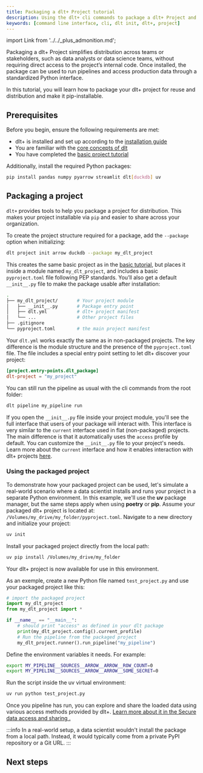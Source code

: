 ```yaml
---
title: Packaging a dlt+ Project tutorial
description: Using the dlt+ cli commands to package a dlt+ Project and enable secure access to data
keywords: [command line interface, cli, dlt init, dlt+, project]
---
```


import Link from '../../_plus_admonition.md';

<Link/>
Packaging a dlt+ Project simplifies distribution across teams or stakeholders, such as data analysts or data science teams, without requiring direct access to the project’s internal code. Once installed, the package can be used to run pipelines and access production data through a standardized Python interface.

In this tutorial, you will learn how to package your dlt+ project for reuse and distribution and make it pip-installable.


## Prerequisites

Before you begin, ensure the following requirements are met:

- dlt+ is installed and set up according to the [installation guide](./installation.md)
- You are familiar with the [core concepts of dlt](../../reference/explainers/how-dlt-works.md)
- You have completed the [basic project tutorial](./tutorial.md)

Additionally, install the required Python packages:

```sh
pip install pandas numpy pyarrow streamlit dlt[duckdb] uv
```


## Packaging a project

`dlt+` provides tools to help you package a project for distribution. This makes your project installable via `pip` and easier to share across your organization.

To create the project structure required for a package, add the `--package` option when initializing:

```sh
dlt project init arrow duckdb --package my_dlt_project
```

This creates the same basic project as in the [basic tutorial](./tutorial.md), but places it inside a module named `my_dlt_project`, and includes a basic `pyproject.toml` file following PEP standards. 
You’ll also get a default `__init__.py` file to make the package usable after installation:

```sh
.
├── my_dlt_project/       # Your project module
│   ├── __init__.py       # Package entry point
│   ├── dlt.yml           # dlt+ project manifest
│   └── ...               # Other project files
├── .gitignore
└── pyproject.toml        # the main project manifest
```

Your `dlt.yml` works exactly the same as in non-packaged projects. 
The key difference is the module structure and the presence of the `pyproject.toml` file. 
The file includes a special entry point setting to let dlt+ discover your project:

```toml
[project.entry-points.dlt_package]
dlt-project = "my_project"
```

You can still run the pipeline as usual with the cli commands from the root folder:

```sh
dlt pipeline my_pipeline run
```

If you open the `__init__.py` file inside your project module, you'll see the full interface that users of your package will interact with.
This interface is very similar to the `current` interface used in flat (non-packaged) projects. The main difference is that it automatically uses the `access` profile by default.
You can customize the `__init__.py` file to your project's needs.
Learn more about the `current` interface and how it enables interaction with dlt+ projects [here](../features/projects.md#python_api_to_interact_with_dlt_project).

### Using the packaged project

To demonstrate how your packaged project can be used, let's simulate a real-world scenario where a data scientist installs and runs your project in a separate Python environment.
In this example, we'll use the **uv** package manager, but the same steps apply when using **poetry** or **pip**.
Assume your packaged dlt+ project is located at: `/Volumes/my_drive/my_folder/pyproject.toml`. 
Navigate to a new directory and initialize your project:

```sh
uv init
```

Install your packaged project directly from the local path:

```sh
uv pip install /Volumes/my_drive/my_folder
```

Your dlt+ project is now available for use in this environment.

As an exemple, create a new Python file named `test_project.py` and use your packaged project like this:

```py
# import the packaged project
import my_dlt_project
from my_dlt_project import *

if __name__ == "__main__":
    # should print "access" as defined in your dlt package
    print(my_dlt_project.config().current_profile)
    # Run the pipeline from the packaged project
    my_dlt_project.runner().run_pipeline("my_pipeline")
```
Define the environment variables it needs. For example:

```bash
export MY_PIPELINE__SOURCES__ARROW__ARROW__ROW_COUNT=0
export MY_PIPELINE__SOURCES__ARROW__ARROW__SOME_SECRET=0
```

Run the script inside the uv virtual environment:

```sh
uv run python test_project.py
```
Once you pipeline has run, you can explore and share the loaded data using various access methods provided by dlt+. [Learn more about it in the Secure data access and sharing .](https://dlthub.com/docs/plus/features/data-access#data-access-and-sharing)

:::info
In a real-world setup, a data scientist wouldn't install the package from a local path.
Instead, it would typically come from a private PyPI repository or a Git URL.
:::


## Next steps